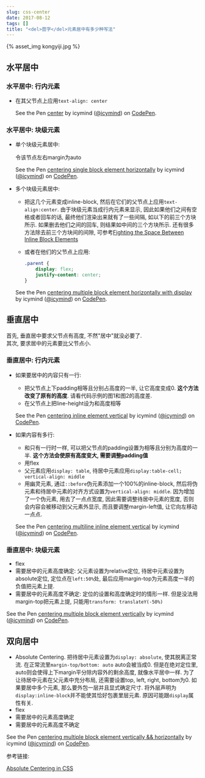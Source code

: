 ```yaml
---
slug: css-center
date: 2017-08-12
tags: []
title: "<del>茴字</del>元素居中有多少种写法"
---
```




{% asset_img kongyiji.jpg %}

## 水平居中

### 水平居中: 行内元素

<!--more-->

- 在其父节点上应用`text-align: center`

    <p data-height="269" data-theme-id="0" data-slug-hash="dRMxbo" data-default-tab="result" data-user="icymind" data-embed-version="2" data-pen-title="centering inline element horizontally" class="codepen">See the Pen <a href="https://codepen.io/icymind/pen/dRMxbo/">center</a> by icymind (<a href="https://codepen.io/icymind">@icymind</a>) on <a href="https://codepen.io">CodePen</a>.</p>
    <script async src="https://production-assets.codepen.io/assets/embed/ei.js"></script>

### 水平居中: 块级元素

- 单个块级元素居中:

    令该节点左右margin为auto

    <p data-height="265" data-theme-id="0" data-slug-hash="jwrOEM" data-default-tab="result" data-user="icymind" data-embed-version="2" data-pen-title="centering single block element horizontally" class="codepen">See the Pen <a href="https://codepen.io/icymind/pen/jwrOEM/">centering single block element horizontally</a> by icymind (<a href="https://codepen.io/icymind">@icymind</a>) on <a href="https://codepen.io">CodePen</a>.</p>
    <script async src="https://production-assets.codepen.io/assets/embed/ei.js"></script>

- 多个块级元素居中:
    - 把这几个元素变成inline-block, 然后在它们的父节点上应用`text-align:center`. 由于块级元素当成行内元素来显示, 因此如果他们之间有空格或者回车的话, 最终他们渲染出来就有了一些间隔, 如以下的前三个方块所示. 如果删去他们之间的回车, 则结果如中间的三个方块所示. 还有很多方法除去前三个方块间的间隙, 可参考[Fighting the Space Between Inline Block Elements](https://css-tricks.com/fighting-the-space-between-inline-block-elements/)

    - 或者在他们的父节点上应用:
        ```css
        .parent {
            display: flex;
            justify-content: center;
        }
        ```

    <p data-height="665" data-theme-id="0" data-slug-hash="MoegZb" data-default-tab="result" data-user="icymind" data-embed-version="2" data-pen-title="centering multiple block element horizontally with display" class="codepen">See the Pen <a href="https://codepen.io/icymind/pen/MoegZb/">centering multiple block element horizontally with display</a> by icymind (<a href="https://codepen.io/icymind">@icymind</a>) on <a href="https://codepen.io">CodePen</a>.</p>
    <script async src="https://production-assets.codepen.io/assets/embed/ei.js"></script>

## 垂直居中
首先, 垂直居中要求父节点有高度, 不然"居中"就没必要了.  
其次, 要求居中的元素要比父节点小.

### 垂直居中: 行内元素

- 如果要居中的内容只有一行:
    - 把父节点上下padding相等且分别占高度的一半, 让它高度变成0. **这个方法改变了原有的高度**. 请看代码示例的图1和图2的高度差.
    - 在父节点上把line-height设为和高度相等

    <p data-height="718" data-theme-id="0" data-slug-hash="owLNOv" data-default-tab="css,result" data-user="icymind" data-embed-version="2" data-pen-title="centering inline element vertical" class="codepen">See the Pen <a href="https://codepen.io/icymind/pen/owLNOv/">centering inline element vertical</a> by icymind (<a href="https://codepen.io/icymind">@icymind</a>) on <a href="https://codepen.io">CodePen</a>.</p>
    <script async src="https://production-assets.codepen.io/assets/embed/ei.js"></script>

- 如果内容有多行:
    - 和只有一行时一样, 可以把父节点的padding设置为相等且分别为高度的一半. **这个方法会使原有高度变大, 需要调整padding值**
    - 用flex
    - 父元素应用`display: table`, 待居中元素应用`display:table-cell; vertical-align: middle`
    - 用幽灵元素, 通过`::before`伪元素添加一个100%的inline-block, 然后将伪元素和待居中元素的对齐方式设置为`vertical-align: middle`. 因为增加了一个伪元素, 用去了一点点宽度, 因此需要调整待居中元素的宽度, 否则会内容会被移动到父元素外显示, 而且要调整margin-left值, 让它向左移动一点点.

    <p data-height="1196" data-theme-id="0" data-slug-hash="KqMpdO" data-default-tab="css,result" data-user="icymind" data-embed-version="2" data-pen-title="centering multiline inline element vertical" class="codepen">See the Pen <a href="https://codepen.io/icymind/pen/KqMpdO/">centering multiline inline element vertical</a> by icymind (<a href="https://codepen.io/icymind">@icymind</a>) on <a href="https://codepen.io">CodePen</a>.</p>
    <script async src="https://production-assets.codepen.io/assets/embed/ei.js"></script>

### 垂直居中: 块级元素

- flex
- 需要居中的元素高度确定: 父元素设置为relative定位, 待居中元素设置为absolute定位, 定位点在`left:50%`处, 最后应用margin-top为元素高度一半的负值把元素上提.
- 需要居中的元素高度不确定: 定位的设置和高度确定时的情形一样. 但是没法用margin-top把元素上提, 只能用`transform: translateY(-50%)`

<p data-height="679" data-theme-id="0" data-slug-hash="OgXWXP" data-default-tab="css,result" data-user="icymind" data-embed-version="2" data-pen-title="centering multiple block element vertically" class="codepen">See the Pen <a href="https://codepen.io/icymind/pen/OgXWXP/">centering multiple block element vertically</a> by icymind (<a href="https://codepen.io/icymind">@icymind</a>) on <a href="https://codepen.io">CodePen</a>.</p>
<script async src="https://production-assets.codepen.io/assets/embed/ei.js"></script>

## 双向居中

- Absolute Centering. 把待居中元素设置为`display: absolute`, 使其脱离正常流. 在正常流里`margin-top/bottom: auto` auto会被当成0. 但是在绝对定位里, auto则会使得上下margin平分除内容外的剩余高度, 就像水平居中一样. 为了让待居中元素在父元素中充分布局, 还需要设置top, left, right, bottom为0. 如果要居中多个元素, 那么要外包一层并且显式确定尺寸. 将外层声明为`display:inline-block`并不能使其恰好包裹里层元素. 原因可能跟`display`属性有关.
- flex
- 需要居中的元素高度确定
- 需要居中的元素高度不确定

<p data-height="681" data-theme-id="0" data-slug-hash="eRzgyM" data-default-tab="result" data-user="icymind" data-embed-version="2" data-pen-title="centering multiple block element vertically && horizontally" class="codepen">See the Pen <a href="https://codepen.io/icymind/pen/eRzgyM/">centering multiple block element vertically && horizontally</a> by icymind (<a href="https://codepen.io/icymind">@icymind</a>) on <a href="https://codepen.io">CodePen</a>.</p>
<script async src="https://production-assets.codepen.io/assets/embed/ei.js"></script>


参考链接:

[Absolute Centering in CSS](https://codepen.io/shshaw/details/gEiDt)

